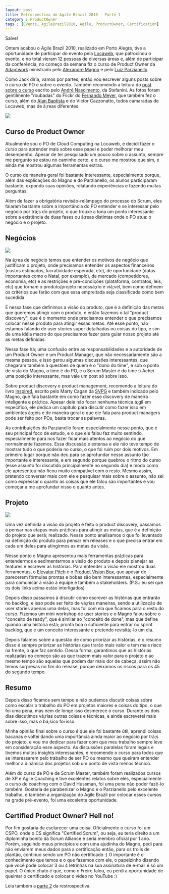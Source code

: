 ```yaml
---
layout: post
title: Retrospectiva do Agile Brazil 2010 - Parte 1
category : ProductOwner
tags : [Events, AgileBrazil2010, Agile, ProductOwner, Certification]
---
```

Salve!

Ontem acabou o Agile Brazil 2010, realizado em Porto Alegre, tive a oportunidade de participar do evento pela [Locaweb](http://locaweb.com.br), que patrocinou o evento, e no total vieram 12 pessoas de diversas áreas e, além de participar da conferência, no começo da semana fiz o curso de Product Owner da [Adaptwork](http://adaptworks.com.br) ministrado pelo [Alexandre Magno](http://twitter.com/axmagno) e pelo [Luiz Parzianello](http://twitter.com/lcparzianello).

Como Jack diria, vamos por partes, então vou escrever alguns posts sobre o curso de PO e sobre o evento. Também recomendo a leitura do [post sobre o curso](http://blog.anascimento.net/2010/06/24/impressoes-sobre-o-curso-de-cspo-no-agile-brasil/) escrito pelo [André Nascimento](http://twitter.com/alnascimento), da Stefanini. As fotos foram gentilmente "roubadas" do Flickr do [Fernando Meyer](http://twitter.com/fmeyer), que também fez o curso, além do [Alan Baptista](http://twitter.com/alanrrb) e do Victor Cazzonatto, todos camaradas de Locaweb, mas de á;reas diferentes.

[![](http://farm5.staticflickr.com/4094/4735921319_9ae417fa6b_m.jpg)](http://www.flickr.com/photos/fmcamargo/4735921319/)

## Curso de Product Owner

Atualmente sou o PO de Cloud Computing na Locaweb, e decidi fazer o curso para aprender mais sobre esse papel e poder melhorar meu desempenho. Apesar de ter pesquisado um pouco sobre o assunto, sempre me pergunto se estou no caminho certo, e o curso me mostrou que sim, e ainda me mostrou algumas ferramentas extras.

O curso de maneira geral foi bastante interessante, especialmente porque, além das explicações do Magno e do Parzianello, os alunos participaram bastante, expondo suas opiniões, relatando experiências e fazendo muitas perguntas.

Além de fazer a obrigatória revisão-relâmpago do processo do Scrum, eles falaram bastante sobre a importância do PO entender e se interessar pelo negócio por trá;s do projeto, o que trouxe a tona um ponto interessante sobre a existência de duas fases ou á;reas distintas onde o PO atua: o negócio e o projeto.

## Negócios

[![](http://farm5.staticflickr.com/4080/4736570158_1ef59ec8d2_m.jpg)](http://www.flickr.com/photos/fmcamargo/4736570158)

Na á;rea de negócio temos que entender os motivos de negócio que justificam o projeto, onde precisamos entender os aspectos financeiros (custos estimados, lucratividade esperada, etc), de oportunidade (datas importantes como o Natal, por exemplo), de mercado (competidores, economia, etc) e as restrições e pré-condições (plataforma, contratos, leis, etc) que tornam o produto/projeto necessá;rio e viá;vel, bem como definem os critérios que farão com que essa empreitada seja classificada como bem sucedida.

É nessa fase que definimos a visão do produto, que é a definição das metas que queremos atingir com o produto, e então fazemos o tal "product discovery", que é o momento onde precisamos entender o que precisamos colocar nesse produto para atingir essas metas. Até esse ponto, não estamos falando de user stories super detalhadas ou coisas do tipo, e sim de uma idéia macro do que precisamos fazer para guiar nosso projeto até as metas definidas.

Nessa fase há; uma confusão entre as responsabilidades e a autoridade de um Product Owner e um Product Manager, que não necessariamente são a mesma pessoa, e isso gerou algumas discussões interessantes, que chegaram também à questões de quem é o "dono do time", e sob o ponto de vista do Magno, o time é do PO, e o Scrum Master é do time :) Achei uma posição interessante, mas vale um post só sobre isso.

Sobre product discovery e product management, recomendo a leitura do livro [Inspired](http://www.amazon.com/Inspired-Create-Products-Customers-Love/dp/0981690408), escrito pelo Marty Cagan da [SVPG](http://www.svproduct.com) e também indicado pelo Magno, que fala bastante em como fazer esse discovery de maneira inteligente e prá;tica. Apesar dele não focar nenhuma técnica á;gil em específico, ele dedica um capítulo para discutir como fazer isso em ambientes á;geis e de maneira geral o que ele fala para product managers pode ser feito por POs, basta trocar as palavras.

As contribuições do Parzianello foram especialmente nesse ponto, que é seu principal foco de estudo, e o que ele falou faz muito sentindo, especialmente para nos fazer ficar mais atentos ao negócio do que normalmente fazemos. Essa discussão é extensa e ele não teve tempo de mostrar tudo o que poderia no curso, o que foi ruim por dois motivos. Em primeiro lugar porque não deu para se aprofundar nesse assunto tão importante e interessante, e em segundo porque quebrou o ritmo do curso (esse assunto foi discutido principalmente no segundo dia) e modo como ele apresentou não ficou muito compatível com o resto. Mesmo assim, pretendo conversar mais com ele e pesquisar mais sobre o assunto, não sei como expressar o quanto as coisas que ele falou são importantes e vou começar a me aprofundar nisso o quanto antes.

## Projeto

[![](http://farm5.staticflickr.com/4100/4736564110_153077e99a_m.jpg)](http://www.flickr.com/photos/fmcamargo/4736564110)

Uma vez definida a visão do projeto e feito o product discovery, passamos à pensar nas etapas mais prá;ticas para atingir as metas, que é a definição do projeto que será; realizado. Nesse ponto analisamos o que foi levantado na definição do produto para pensar em releases e o que precisa entrar em cada um deles para atingirmos as metas da visão.

Nesse ponto o Magno apresentou mais ferramentas prá;ticas para entendermos e sedimentarmos a visão do produto e depois planejar as features e escrever as histórias. Para entender a visão ele mostrou duas ferramentas, o [Elevator Pitch](http://www.codinghorror.com/blog/2007/09/can-your-team-pass-the-elevator-test.html) e o [Product Vision Box](http://www.joelonsoftware.com/articles/JimHighsmithonProductVisi.html), que apesar de parecerem fórmulas prontas e bobas são bem interessantes, especialmente para comunicar a visão à equipe e também a stakeholders. (P.S.: eu sei que os dois links acima estão interligados)

Depois disso passamos à discutir como escrever as histórias que entrarão no backlog, e isso pode ser feito de vá;rias maneiras, sendo a utilização de user stories apenas uma delas, mas foi com ela que ficamos para o resto do curso. Fizemos um mini workshop de user stories e o Magno falou sobre o "conceito de ready", que é similar ao "conceito de done", mas que define quando uma história está; pronta boa o suficiente para entrar no sprint backlog, que é um conceito interessante e pretendo revisitá;-lo um dia.

Depois falamos sobre a questão de como priorizar as histórias, e o resumo disso é sempre priorizar as histórias que trarão mais valor e tem mais risco na frente, o que faz sentido. Dessa forma, garantimos que as histórias realizadas no começo são as que trazem mais valor para o projeto e ao mesmo tempo são aquelas que podem dar mais dor de cabeça, assim não temos surpresas no fim do release, porque deixamos os riscos para os 45 do segundo tempo.

## Resumo

Depois disso ficamos sem tempo e não pudemos discutir coisas sobre como escalar o trabalho do PO em projetos maiores e coisas do tipo, o que foi uma pena, mas nem de longe isso desmerece o curso. Durante os dois dias discutimos vá;rias outras coisas e técnicas, e ainda escreverei mais sobre isso, mas o bá;sico foi isso.

Minha opinião final sobre o curso é que ele foi bastante útil, aprendi coisas bacanas e voltei dando uma importância ainda maior ao negócio por trá;s do projeto, e vou me dedicar para fazer com que meu trabalho sempre leve em consideração esse aspecto. As discussões paralelas foram legais e tivemos muitos insights interessantes, e recomendo o curso para todos que se interessarem pelo trabalho de ser PO ou mesmo que queiram entender melhor a dinâmica dos projetos sob um ponto de vista menos técnico.

Além do curso de PO e de Scrum Master, também foram realizados cursos de XP e Agile Coaching e tive excelentes relatos sobre eles, especialmente o curso de coaching com o David Hussman, foi uma pena não poder fazê-lo também. Gostaria de parabenizar o Magno e o Parzianello pelo excelente trabalho, e também a organização do Agile Brazil por colocar esses cursos na grade pré-evento, foi uma excelente oportunidade.

## Certified Product Owner? Hell no!

Por fim gostaria de esclarecer uma coisa. Oficialmente o curso foi um CSPO, onde o CS significa "Certified Scrum", ou seja, eu teria direito a um diplominha bonito da Scrum Alliance e seria membro oficial por 1 ano. Porém, seguindo meus princípios e com uma ajudinha do Magno, pedi para não enviarem meus dados para a certificação então, para os trolls de plantão, continuo sendo um PO não certificado :) O importante é o conhecimento que temos e o que fazemos com ele, o papelzinho dizendo que você pode colocar 3 ou 4 letrinhas na sua assinatura de e-mail é só um papel. O único chato é que, como o Freire falou, eu perdi a oportunidade de queimar o certificado e colocar o vídeo no YouTube :)

Leia também a [parte 2](/2010/06/28/retrospectiva-do-agile-brazil-2010-parte-2) da restrospectiva.